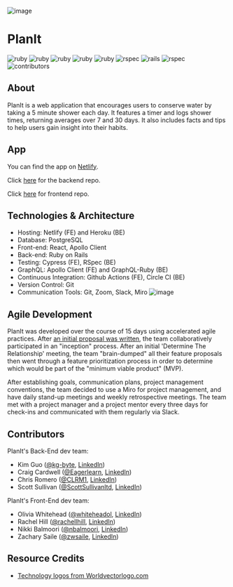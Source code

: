 ![image](https://user-images.githubusercontent.com/97060659/180090806-6bb98664-7005-4a3b-82fd-17f90f53a7b2.png)
# PlanIt

![ruby](https://img.shields.io/badge/Ruby-2.7.4-red)
![ruby](https://img.shields.io/badge/React-18.2.0-green)
![ruby](https://img.shields.io/badge/Javascript-6-red)
![ruby](https://img.shields.io/badge/css-3-green)
![ruby](https://img.shields.io/badge/html-5-red)
![rspec](https://img.shields.io/badge/RSpec-3.11.0-green)
![rails](https://img.shields.io/badge/Rails-5.2.8-red)
![rspec](https://img.shields.io/badge/Apollo-3.6.9-green)
![contributors](https://img.shields.io/badge/Contributors-8-yellow)

## About
PlanIt is a web application that encourages users to conserve water by taking a 5 minute shower each day. It features a timer and logs shower times, returning averages over 7 and 30 days. It also includes facts and tips to help users gain insight into their habits.

## App

You can find the app on [Netlify](https://planit-earth.netlify.app/).

Click [here](https://github.com/planit-2201/planit_be) for the backend repo.

Click [here](https://github.com/planit-2201/planit_fe) for frontend repo.



## Technologies & Architecture
- Hosting: Netlify (FE) and Heroku (BE)
- Database: PostgreSQL
- Front-end: React, Apollo Client
- Back-end: Ruby on Rails
- Testing: Cypress (FE), RSpec (BE)
- GraphQL: Apollo Client (FE) and GraphQL-Ruby (BE)
- Continuous Integration: Github Actions (FE), Circle CI (BE)
- Version Control: Git
- Communication Tools: Git, Zoom, Slack, Miro
![image](https://user-images.githubusercontent.com/97060659/180090725-466923f3-73f8-415b-ac65-d02b0474076f.png)

 ## Agile Development

PlanIt was developed over the course of 15 days using accelerated agile practices. After [an initial proposal was written](https://docs.google.com/presentation/d/1hBv6paUUFhn35rVdWqoev71b5fatHQhRAZT3lOJyUSE/edit?usp=sharing), the team collaboratively participated in an "inception" process. After an initial 'Determine The Relationship' meeting, the team "brain-dumped" all their feature proposals then went through a feature prioritization process in order to determine which would be part of the "minimum viable product" (MVP).

After establishing goals, communication plans, project management conventions, the team decided to use a Miro for project management, and have daily stand-up meetings and weekly retrospective meetings. The team met with a project manager and a project mentor every three days for check-ins and communicated with them regularly via Slack.

## Contributors 

PlanIt's Back-End dev team:
 - Kim Guo ([@kg-byte](https://github.com/kg-byte), [LinkedIn](https://www.linkedin.com/in/xiaole-guo-5331b4158/))
 - Craig Cardwell ([@Eagerlearn](https://github.com/Eagerlearn), [LinkedIn](https://www.linkedin.com/in/craiglcardwell/))
 - Chris Romero ([@CLRM1](https://github.com/CLRM1), [LinkedIn](https://www.linkedin.com/in/chris-romero-419702122/))
 - Scott Sullivan ([@ScottSullivanltd](https://github.com/ScottSullivanltd), [LinkedIn](https://linkedin.com/in/scott-sullivan-9394204a/))

PlanIt's Front-End dev team:
 - Olivia Whitehead ([@whiteheadol](https://github.com/whiteheadol), [LinkedIn](https://www.linkedin.com/in/-olivia-whitehead/))
 - Rachel Hill ([@rachellhill](https://github.com/rachellhill), [LinkedIn](https://www.linkedin.com/https://www.linkedin.com/in/hillrachelli/))
 - Nikki Balmoori ([@nbalmoori](https://github.com/nbalmoori), [LinkedIn](https://www.linkedin.com/in/nbalmoori/))
 - Zachary Saile ([@zwsaile](https://github.com/zwsaile), [LinkedIn](https://www.linkedin.com/in/zachary-saile/))
 
 ## Resource Credits

- [Technology logos from Worldvectorlogo.com](http://worldvectorlogo.com/)
